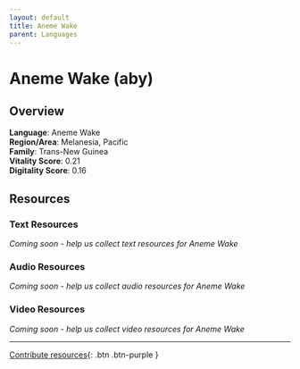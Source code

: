 ```yaml
---
layout: default
title: Aneme Wake
parent: Languages
---
```


# Aneme Wake (aby)

## Overview

**Language**: Aneme Wake  
**Region/Area**: Melanesia, Pacific  
**Family**: Trans-New Guinea  
**Vitality Score**: 0.21  
**Digitality Score**: 0.16  

## Resources

### Text Resources
*Coming soon - help us collect text resources for Aneme Wake*

### Audio Resources
*Coming soon - help us collect audio resources for Aneme Wake*

### Video Resources
*Coming soon - help us collect video resources for Aneme Wake*

---

[Contribute resources](https://fairtrain.github.io/){: .btn .btn-purple }
